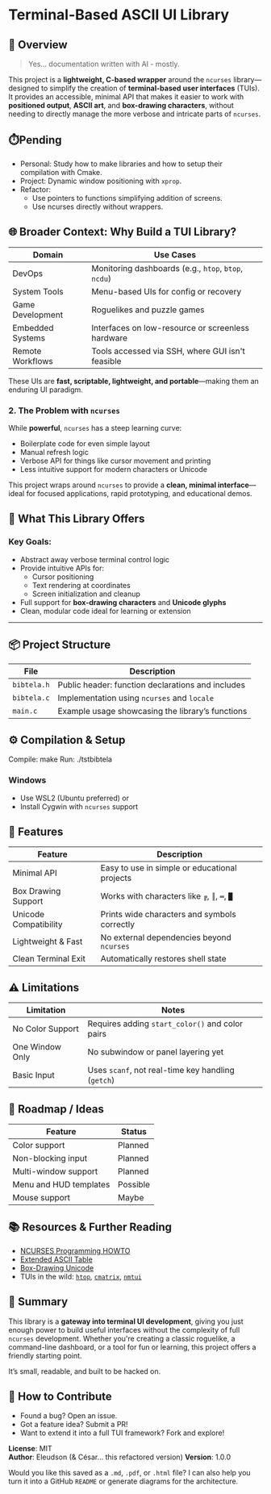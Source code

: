 # Terminal-Based ASCII UI Library

## 🧩 Overview
> Yes... documentation written with AI - mostly.

This project is a **lightweight, C-based wrapper** around the `ncurses` library—designed to simplify the creation of **terminal-based user interfaces** (TUIs). It provides an accessible, minimal API that makes it easier to work with **positioned output**, **ASCII art**, and **box-drawing characters**, without needing to directly manage the more verbose and intricate parts of `ncurses`.

## ⏱️Pending
- Personal: Study how to make libraries and how to setup their compilation with Cmake.
- Project: Dynamic window positioning with `xprop`.
- Refactor: 
    - Use pointers to functions simplifying addition of screens.
    - Use ncurses directly without wrappers.

## 🌐 Broader Context: Why Build a TUI Library?


| Domain             | Use Cases                                           |
|--------------------|-----------------------------------------------------|
| DevOps             | Monitoring dashboards (e.g., `htop`, `btop`, `ncdu`)|
| System Tools       | Menu-based UIs for config or recovery               |
| Game Development   | Roguelikes and puzzle games                         |
| Embedded Systems   | Interfaces on low-resource or screenless hardware  |
| Remote Workflows   | Tools accessed via SSH, where GUI isn't feasible    |

These UIs are **fast, scriptable, lightweight, and portable**—making them an enduring UI paradigm.

### 2. The Problem with `ncurses`

While **powerful**, `ncurses` has a steep learning curve:
- Boilerplate code for even simple layout
- Manual refresh logic
- Verbose API for things like cursor movement and printing
- Less intuitive support for modern characters or Unicode

This project wraps around `ncurses` to provide a **clean, minimal interface**—ideal for focused applications, rapid prototyping, and educational demos.

## 🧪 What This Library Offers

### Key Goals:
- Abstract away verbose terminal control logic
- Provide intuitive APIs for:
  - Cursor positioning
  - Text rendering at coordinates
  - Screen initialization and cleanup
- Full support for **box-drawing characters** and **Unicode glyphs**
- Clean, modular code ideal for learning or extension

---

## 📦 Project Structure

| File        | Description                                       |
|-------------|---------------------------------------------------|
| `bibtela.h` | Public header: function declarations and includes |
| `bibtela.c` | Implementation using `ncurses` and `locale`       |
| `main.c`    | Example usage showcasing the library’s functions  |

## ⚙️ Compilation & Setup

Compile: make
Run: ./tstbibtela

### Windows

- Use WSL2 (Ubuntu preferred) or
- Install Cygwin with `ncurses` support

## 🧰 Features

| Feature                    | Description                                     |
|----------------------------|-------------------------------------------------|
| Minimal API                | Easy to use in simple or educational projects   |
| Box Drawing Support        | Works with characters like `╔`, `║`, `═`, `█`   |
| Unicode Compatibility      | Prints wide characters and symbols correctly    |
| Lightweight & Fast         | No external dependencies beyond `ncurses`       |
| Clean Terminal Exit        | Automatically restores shell state             |

## ⚠️ Limitations

| Limitation           | Notes                                                  |
|----------------------|--------------------------------------------------------|
| No Color Support     | Requires adding `start_color()` and color pairs        |
| One Window Only      | No subwindow or panel layering yet                     |
| Basic Input          | Uses `scanf`, not real-time key handling (`getch`)     |

## 🔮 Roadmap / Ideas

| Feature                 | Status    |
|-------------------------|-----------|
| Color support           | Planned   |
| Non-blocking input      | Planned   |
| Multi-window support    | Planned   |
| Menu and HUD templates  | Possible  |
| Mouse support           | Maybe     |

## 📚 Resources & Further Reading

- [NCURSES Programming HOWTO](https://tldp.org/HOWTO/NCURSES-Programming-HOWTO/)
- [Extended ASCII Table](https://www.ascii-code.com/)
- [Box-Drawing Unicode](https://www.unicode.org/charts/PDF/U2500.pdf)
- TUIs in the wild: [`htop`](https://htop.dev), [`cmatrix`](https://github.com/abishekvashok/cmatrix), [`nmtui`](https://linux.die.net/man/1/nmtui)

## 🎯 Summary

This library is a **gateway into terminal UI development**, giving you just enough power to build useful interfaces without the complexity of full `ncurses` development. Whether you're creating a classic roguelike, a command-line dashboard, or a tool for fun or learning, this project offers a friendly starting point.

It’s small, readable, and built to be hacked on.

## 🤝 How to Contribute

- Found a bug? Open an issue.  
- Got a feature idea? Submit a PR!  
- Want to extend it into a full TUI framework? Fork and explore!  

**License**: MIT  
**Author**: Eleudson (& César... this refactored version)
**Version**: 1.0.0

Would you like this saved as a `.md`, `.pdf`, or `.html` file? I can also help you turn it into a GitHub `README` or generate diagrams for the architecture.
